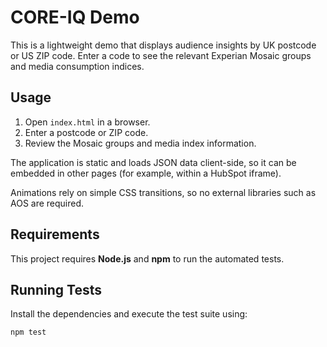 # CORE-IQ Demo

This is a lightweight demo that displays audience insights by UK postcode or US ZIP code. Enter a code to see the relevant Experian Mosaic groups and media consumption indices.

## Usage
1. Open `index.html` in a browser.
2. Enter a postcode or ZIP code.
3. Review the Mosaic groups and media index information.

The application is static and loads JSON data client-side, so it can be embedded in other pages (for example, within a HubSpot iframe).

Animations rely on simple CSS transitions, so no external libraries such as AOS are required.

## Requirements
This project requires **Node.js** and **npm** to run the automated tests.

## Running Tests
Install the dependencies and execute the test suite using:

```bash
npm test
```
